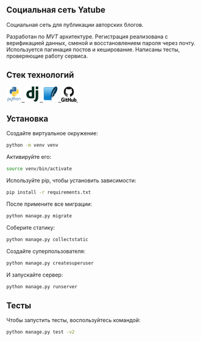 ## Социальная сеть Yatube

Социальная сеть для публикации авторских блогов.

Разработан по _MVT_ архитектуре. Регистрация реализована с верификацией данных, сменой и восстановлением пароля через почту. Используется пагинация постов и кеширование. Написаны тесты, проверяющие работу сервиса.

## Стек технологий 

<div>
  <a href="https://www.python.org/">
    <img src="https://github.com/devicons/devicon/blob/master/icons/python/python-original-wordmark.svg" title="Python" alt="Python" width="40" height="40"/>&nbsp;
  </a>
  <a href="https://www.djangoproject.com/">
    <img src="https://github.com/devicons/devicon/blob/master/icons/django/django-plain.svg" title="Django" alt="Django" width="40" height="40"/>&nbsp;
  </a>
  <a href="https://www.sqlite.org/index.html">
    <img src="https://github.com/devicons/devicon/blob/master/icons/sqlite/sqlite-original.svg" title="SQLite" alt="SQLite" width="40" height="40"/>&nbsp;
  </a>
  <a href="https://github.com/">
    <img src="https://github.com/devicons/devicon/blob/master/icons/github/github-original-wordmark.svg" title="GitHub" alt="GitHub" width="40" height="40"/>&nbsp;
  </a>
</div>

## Установка
Создайте виртуальное окружение:
```sh
python -m venv venv
```

Активируйте его:
```sh
source venv/bin/activate
```

Используйте pip, чтобы установить зависимости:
```sh
pip install -r requirements.txt
```

После примените все миграции:
```sh
python manage.py migrate
```

Соберите статику:
```sh
python manage.py collectstatic
```

Создайте суперпользователя:
```sh
python manage.py createsuperuser
```

И запускайте сервер:
```sh
python manage.py runserver
```

## Тесты
Чтобы запустить тесты, воспользуйтесь командой:
```sh
python manage.py test -v2
```
